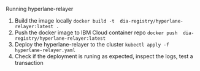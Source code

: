 Running hyperlane-relayer

 
1. Build the image locally
`docker build -t  dia-registry/hyperlane-relayer:latest . `
2. Push the docker image to IBM Cloud container repo
`docker push  dia-registry/hyperlane-relayer:latest`
3. Deploy the hyperlane-relayer to the cluster
`kubectl apply -f hyperlane-relayer.yaml`
4. Check if the deployment is runing as expected, inspect the logs, test a transaction